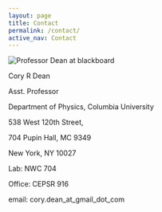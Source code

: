 ```yaml
---
layout: page
title: Contact
permalink: /contact/
active_nav: Contact
---
```


![Professor Dean at blackboard](http://res.cloudinary.com/codegaucho/image/upload/c_crop,h_256,w_634/v1446776849/profdeanblackboard_wblhve)

Cory R Dean

Asst. Professor 

Department of Physics, Columbia University  

538 West 120th Street, 

704 Pupin Hall, MC 9349

New York, NY 10027

Lab: NWC 704

Office: CEPSR 916

email: cory.dean_at_gmail_dot_com
